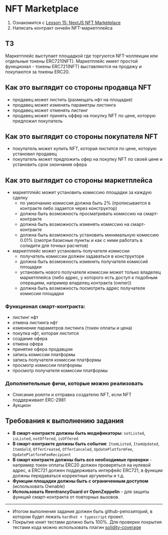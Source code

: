 # NFT Marketplace

1. Ознакомится с  [Lesson 15: NextJS NFT Marketplace](https://github.com/smartcontractkit/full-blockchain-solidity-course-js#lesson-15-nextjs-nft-marketplace-if-you-finish-this-lesson-you-are-a-full-stack-monster)
2. Написать контракт ончейн NFT-маркетплейса

## ТЗ

Маркетплейс выступает площадкой где торгуются NFT-коллекции или отдельные токены ERC721(NFT). Маркетплейс имеет простой функционал - токены ERC721(NFT) выставляются на продажу и покупаются за токены ERC20.

## Как это выглядит со стороны продавца NFT

- продавец может листить (размещать нфт на площадке)
- продавец может изменять параметры листинга
- продавец может отменять листинг
- продавец может принять оффер на покупку NFT по цене, которую предложил покупатель

## Как это выглядит со стороны покупателя NFT

- покупатель может купить NFT, которая листится по цене, которую установил продавец
- покупатель может предложить офер на покупку NFT по своей цене и установить срок окончания офера

## Как это выглядит со стороны маркетплейса

- маркетплейс может установить комиссию площадки за каждую сделку
	- по умолчанию комиссия должна быть 2% (прописывается в контракте либо задается через конструктор)
	- должна быть возможность просматривать комиссию на смарт-контракте
	- должна быть возможность изменять комиссию на смарт-контракте
	- должна быть возможность установить минимальную комиссию 0.01% (смотри базисные пункты и как с ними работать в солидити для точных расчетов)
- маркетплейс может установить получателя комиссии
	- получатель комиссии должен задаваться в конструкторе
	- должна быть возможность изменить получателя комиссий площадки
    - установить нового получателя комиссии может только владелец маркетплейса (либо адрес, у которого есть доступ к подобным операциям, например владелец контракта (owner))
	- должна быть возможность посмотреть адрес получателя комиссии площадки
    

### Функционал смарт-контракта:

- листинг нфт
- отмена листинга нфт
- изменение параметров листинга (токен оплаты и цена)
- покупка нфт, которая листится
- создание офера
- отмена офера
- принятие офера продавцом
- запись комиссии платформы
- запись получателя комиссии платформы
- просмотр комиссии платформы
- просмотр получателя комиссии платформы

### Дополнительные фичи, которые можно реализовать

- Списание роялти и отправка создателю NFT, если NFT поддерживает ERC-2981
- Аукцион

## Требования к выполнению задания

- **В смарт-контракте должны быть модификаторы**: `notListed`, `isListed`, `notOffered`, `isOffered`
- **В смарт-контракте должны быть события**: `ItemListed`, `ItemUpdated`, `ItemSold`, `OfferCreated`, `OfferCanceled`,  `UpdatePlatformFee`,  `UpdatePlatformFeeRecipient`
- **В смарт контракте должны быть все необходимые проверки** - например токен оплаты ERC20 должен проверяться на нулевой адрес, а ERC721 должен поддерживать интерфейс ERC721, в функции должны передаваться корректные аргументы и т.д.
- **Функции площадки должны быть с ограниченным доступом** (использовать Ownable)
- **Использовать ReentrancyGuard от OpenZeppelin** - для защиты функций смарт-контракта от повторных вызовов.

---

- Итогом выполнения задания должен быть github-репозиторий, в котором будет лежать `hardhat + typescript` проект.
- Покрытие юнит тестами должно быть 100%. Для проверки покрытия тестами кода можно использовать плагин [solidity-coverage](https://www.npmjs.com/package/solidity-coverage)
